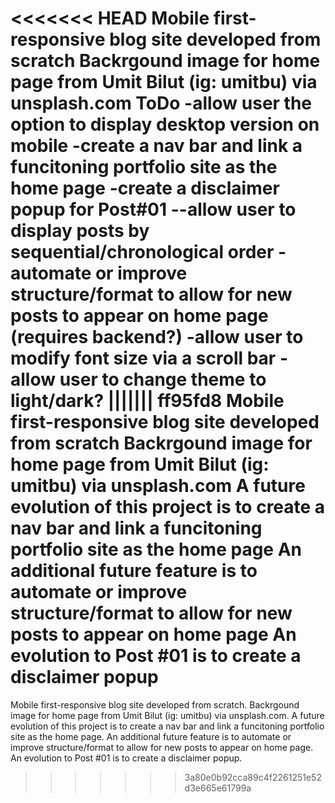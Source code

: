 <<<<<<< HEAD
Mobile first-responsive blog site developed from scratch
Backrgound image for home page from Umit Bilut (ig: umitbu) via unsplash.com
ToDo
-allow user the option to display desktop version on mobile
-create a nav bar and link a funcitoning portfolio site as the home page
-create a disclaimer popup for Post#01
--allow user to display posts by sequential/chronological order
-automate or improve structure/format to allow for new posts to appear on home page (requires backend?)
-allow user to modify font size via a scroll bar
-allow user to change theme to light/dark?
||||||| ff95fd8
Mobile first-responsive blog site developed from scratch
Backrgound image for home page from Umit Bilut (ig: umitbu) via unsplash.com
A future evolution of this project is to create a nav bar and link a funcitoning portfolio site as the home page
An additional future feature is to automate or improve structure/format to allow for new posts to appear on home page
An evolution to Post #01 is to create a disclaimer popup
=======
Mobile first-responsive blog site developed from scratch. 
Backrgound image for home page from Umit Bilut (ig: umitbu) via unsplash.com. 
A future evolution of this project is to create a nav bar and link a funcitoning portfolio site as the home page. 
An additional future feature is to automate or improve structure/format to allow for new posts to appear on home page. 
An evolution to Post #01 is to create a disclaimer popup. 
>>>>>>> 3a80e0b92cca89c4f2261251e52d3e665e61799a
